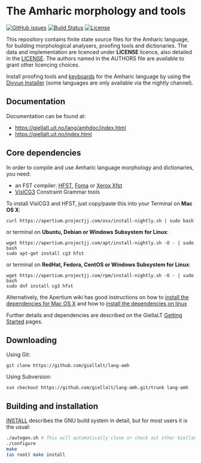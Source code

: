 The Amharic morphology and tools
==========================================

[![GitHub issues](https://img.shields.io/github/issues-raw/giellalt/lang-amh)](https://github.com/giellalt/lang-amh/issues)
[![Build Status](https://github.com/giellalt/lang-amh/workflows/Speller%20CI+CD/badge.svg)](https://github.com/giellalt/lang-amh/actions)
[![License](https://img.shields.io/github/license/giellalt/lang-amh)](https://raw.githubusercontent.com/giellalt/lang-amh/main/LICENSE)

This repository contains finite state source files for the Amharic language,
for building morphological analysers, proofing tools
and dictionaries. The data and implementation are licenced under __LICENSE__
licence, also detailed in the
[LICENSE](https://github.com/giellalt/lang-amh/blob/main/LICENSE). The
authors named in the AUTHORS file are available to grant other licencing
choices.

Install proofing tools and [keyboards](https://github.com/giellalt/keyboard-amh)
for the Amharic language by using the [Divvun Installer](http://divvun.no)
(some languages are only available via the nightly channel).

Documentation
-------------

Documentation can be found at:

-   <https://giellalt.uit.no/lang/amhdoc/index.html>
-   <https://giellalt.uit.no/index.html>

Core dependencies
-----------------

In order to compile and use Amharic language morphology and
dictionaries, you need:

- an FST compiler: [HFST](https://github.com/hfst/hfst), [Foma](https://github.com/mhulden/foma) or [Xerox Xfst](https://web.stanford.edu/~laurik/fsmbook/home.html)
- [VislCG3](https://visl.sdu.dk/svn/visl/tools/vislcg3/trunk) Constraint Grammar tools

To install VislCG3 and HFST, just copy/paste this into your Terminal on **Mac OS X**:

```
curl https://apertium.projectjj.com/osx/install-nightly.sh | sudo bash
```

or terminal on **Ubuntu, Debian or Windows Subsystem for Linux**:

```
wget https://apertium.projectjj.com/apt/install-nightly.sh -O - | sudo bash
sudo apt-get install cg3 hfst
```

or terminal on **RedHat, Fedora, CentOS or Windows Subsystem for Linux**:

```
wget https://apertium.projectjj.com/rpm/install-nightly.sh -O - | sudo bash
sudo dnf install cg3 hfst
```

Alternatively, the Apertium wiki has good instructions on how to [install the dependencies for Mac
OS X](https://wiki.apertium.org/wiki/Apertium_on_Mac_OS_X) and how to [install
the dependencies on
linux](https://wiki.apertium.org/wiki/Installation_of_grammar_libraries)

Further details and dependencies are described on the GiellaLT [Getting Started](https://giellalt.uit.no/infra/GettingStarted.html) pages.

Downloading
-----------

Using Git:
```
git clone https://github.com/giellalt/lang-amh
```

Using Subversion:
```
svn checkout https://github.com/giellalt/lang-amh.git/trunk lang-amh
```

Building and installation
-------------------------

[INSTALL](https://github.com/giellalt/lang-amh/blob/main/INSTALL)
describes the GNU build system in detail, but for most users it is the usual:

```sh
./autogen.sh # This will automatically clone or check out other GiellaLT dependencies
./configure
make
(as root) make install
```
